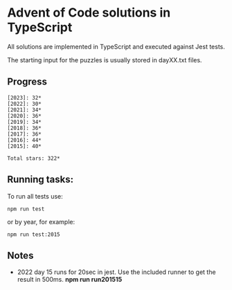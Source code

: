 Advent of Code solutions in TypeScript
======================================

All solutions are implemented in TypeScript and executed against Jest tests.

The starting input for the puzzles is usually stored in dayXX.txt files.

## Progress

    [2023]: 32*
    [2022]: 30*
    [2021]: 34*
    [2020]: 36*
    [2019]: 34*
    [2018]: 36*
    [2017]: 36*
    [2016]: 44*
    [2015]: 40*

    Total stars: 322*
## Running tasks:

To run all tests use:

    npm run test

or by year, for example:

    npm run test:2015

## Notes

- 2022 day 15 runs for 20sec in jest. Use the included runner to get the result in 500ms. **npm run run201515**